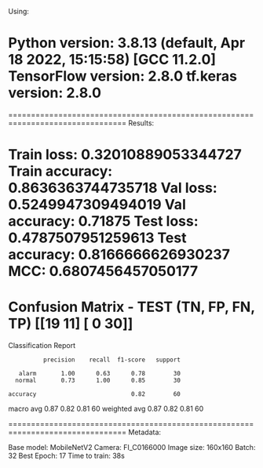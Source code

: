 Using: 

Python version: 3.8.13 (default, Apr 18 2022, 15:15:58) 
[GCC 11.2.0]
TensorFlow version: 2.8.0
tf.keras version: 2.8.0
================================================================================
================================================================================
Results: 

Train loss: 0.32010889053344727
Train accuracy: 0.8636363744735718
Val loss: 0.5249947309494019
Val accuracy: 0.71875
Test loss: 0.4787507951259613
Test accuracy: 0.8166666626930237
MCC: 0.6807456457050177
================================================================================
Confusion Matrix - TEST (TN, FP, FN, TP)
[[19 11]
 [ 0 30]]
================================================================================
Classification Report 

              precision    recall  f1-score   support

       alarm       1.00      0.63      0.78        30
      normal       0.73      1.00      0.85        30

    accuracy                           0.82        60
   macro avg       0.87      0.82      0.81        60
weighted avg       0.87      0.82      0.81        60

================================================================================
Metadata: 

Base model: MobileNetV2 
Camera: FI_C0166000
Image size: 160x160
Batch: 32
Best Epoch: 17
Time to train: 38s

